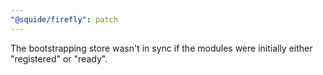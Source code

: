 ```yaml
---
"@squide/firefly": patch
---
```


The bootstrapping store wasn't in sync if the modules were initially either "registered" or "ready".
